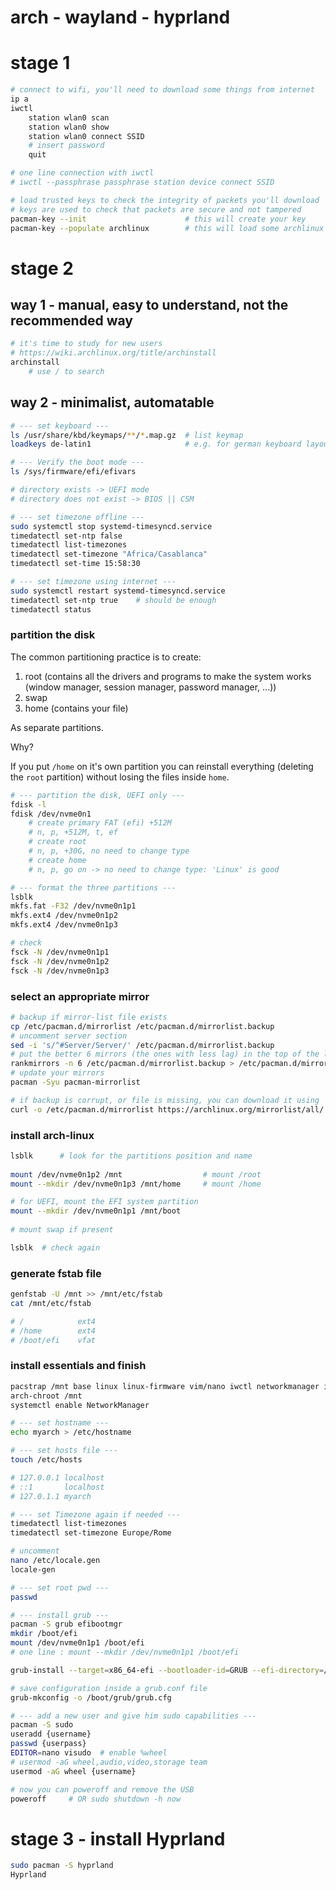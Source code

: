 # arch - wayland - hyprland

# stage 1

```bash
# connect to wifi, you'll need to download some things from internet
ip a
iwctl
    station wlan0 scan
    station wlan0 show
    station wlan0 connect SSID
    # insert password
    quit

# one line connection with iwctl
# iwctl --passphrase passphrase station device connect SSID

# load trusted keys to check the integrity of packets you'll download
# keys are used to check that packets are secure and not tampered
pacman-key --init                      # this will create your key
pacman-key --populate archlinux        # this will load some archlinux key
```

# stage 2

## way 1 - manual, easy to understand, not the recommended way

```bash
# it's time to study for new users
# https://wiki.archlinux.org/title/archinstall
archinstall
    # use / to search
```

## way 2 - minimalist, automatable

```bash
# --- set keyboard ---
ls /usr/share/kbd/keymaps/**/*.map.gz  # list keymap
loadkeys de-latin1                     # e.g. for german keyboard layout

# --- Verify the boot mode ---
ls /sys/firmware/efi/efivars

# directory exists -> UEFI mode
# directory does not exist -> BIOS || CSM

# --- set timezone offline ---
sudo systemctl stop systemd-timesyncd.service
timedatectl set-ntp false
timedatectl list-timezones
timedatectl set-timezone "Africa/Casablanca"
timedatectl set-time 15:58:30

# --- set timezone using internet ---
sudo systemctl restart systemd-timesyncd.service
timedatectl set-ntp true    # should be enough 
timedatectl status 
```

### partition the disk

The common partitioning practice is to create:
    
1. root (contains all the drivers and programs to make the system works (window manager, session manager, password manager, ...))
2. swap
3. home (contains your file)

As separate partitions.

Why?

If you put `/home` on it's own partition you can reinstall everything (deleting the `root` partition) without losing the files inside `home`.

```bash
# --- partition the disk, UEFI only ---
fdisk -l
fdisk /dev/nvme0n1
    # create primary FAT (efi) +512M
    # n, p, +512M, t, ef
    # create root
    # n, p, +30G, no need to change type 
    # create home
    # n, p, go on -> no need to change type: 'Linux' is good

# --- format the three partitions ---
lsblk
mkfs.fat -F32 /dev/nvme0n1p1
mkfs.ext4 /dev/nvme0n1p2
mkfs.ext4 /dev/nvme0n1p3

# check
fsck -N /dev/nvme0n1p1
fsck -N /dev/nvme0n1p2
fsck -N /dev/nvme0n1p3
```

### select an appropriate mirror

```bash
# backup if mirror-list file exists
cp /etc/pacman.d/mirrorlist /etc/pacman.d/mirrorlist.backup
# uncomment server section
sed -i 's/^#Server/Server/' /etc/pacman.d/mirrorlist.backup
# put the better 6 mirrors (the ones with less lag) in the top of the list 
rankmirrors -n 6 /etc/pacman.d/mirrorlist.backup > /etc/pacman.d/mirrorlist
# update your mirrors
pacman -Syu pacman-mirrorlist

# if backup is corrupt, or file is missing, you can download it using
curl -o /etc/pacman.d/mirrorlist https://archlinux.org/mirrorlist/all/
```

### install arch-linux

```bash
lsblk      # look for the partitions position and name  
 
mount /dev/nvme0n1p2 /mnt                  # mount /root 
mount --mkdir /dev/nvme0n1p3 /mnt/home     # mount /home

# for UEFI, mount the EFI system partition
mount --mkdir /dev/nvme0n1p1 /mnt/boot
 
# mount swap if present

lsblk  # check again
```

### generate fstab file

```bash
genfstab -U /mnt >> /mnt/etc/fstab
cat /mnt/etc/fstab

# /            ext4
# /home        ext4
# /boot/efi    vfat
```

### install essentials and finish

```bash
pacstrap /mnt base linux linux-firmware vim/nano iwctl networkmanager iwd wpa_supplicant dhcpcd
arch-chroot /mnt
systemctl enable NetworkManager

# --- set hostname ---
echo myarch > /etc/hostname

# --- set hosts file ---
touch /etc/hosts

# 127.0.0.1	localhost
# ::1		localhost
# 127.0.1.1	myarch

# --- set Timezone again if needed ---
timedatectl list-timezones
timedatectl set-timezone Europe/Rome

# uncomment
nano /etc/locale.gen
locale-gen

# --- set root pwd ---
passwd

# --- install grub ---
pacman -S grub efibootmgr
mkdir /boot/efi
mount /dev/nvme0n1p1 /boot/efi
# one line : mount --mkdir /dev/nvme0n1p1 /boot/efi

grub-install --target=x86_64-efi --bootloader-id=GRUB --efi-directory=/boot/efi

# save configuration inside a grub.conf file
grub-mkconfig -o /boot/grub/grub.cfg

# --- add a new user and give him sudo capabilities ---
pacman -S sudo
useradd {username}
passwd {userpass}
EDITOR=nano visudo  # enable %wheel
# usermod -aG wheel,audio,video,storage team
usermod -aG wheel {username}

# now you can poweroff and remove the USB
poweroff     # OR sudo shutdown -h now
```

# stage 3 - install Hyprland

```bash
sudo pacman -S hyprland
Hyprland
```



